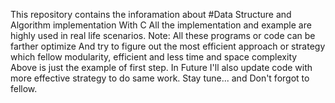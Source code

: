 This repository contains the inforamation about #Data Structure and Algorithm implementation With C
All the implementation and example are highly used in real life scenarios.
Note:  All these programs or code can be farther optimize And try to figure out the most efficient approach or strategy which fellow modularity, efficient and less time and space complexity
      Above is just the example of first step.
      In Future I'll also update code with more effective strategy to do same work.
      Stay tune... and Don't forgot to fellow.
